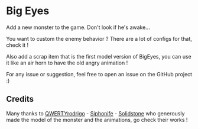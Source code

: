# Big Eyes

Add a new monster to the game. Don't look if he's awake...

You want to custom the enemy behavior ? There are a lot of configs for that, check it !

Also add a scrap item that is the first model version of BigEyes, you can use it like an air horn to have the old angry animation !

For any issue or suggestion, feel free to open an issue on the GitHub project :)

## Credits

Many thanks to 
[QWERTYrodrigo](https://www.youtube.com/watch?v=eD1mFxvIL5w) - 
[Siphonife](https://www.artstation.com/siphonife) - 
[Solidstone](https://ko-fi.com/solidstonee)
who generously made the model of the monster and the animations, go check their works !